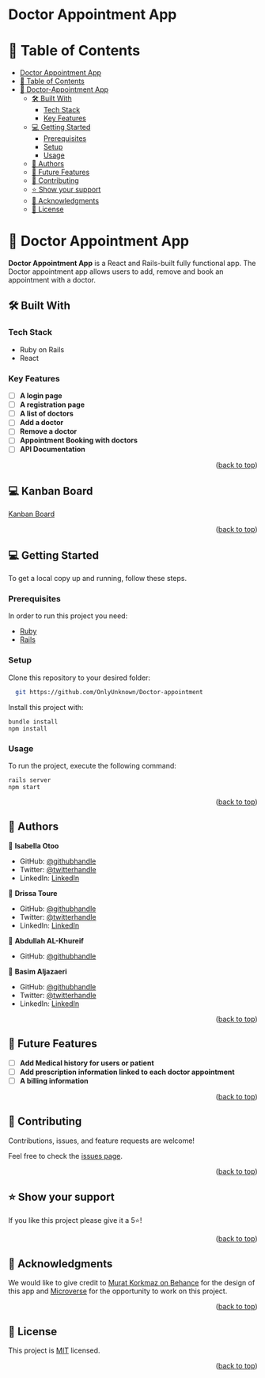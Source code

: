 # Doctor Appointment App

<a name="readme-top"></a>

<!-- TABLE OF CONTENTS -->

# 📗 Table of Contents

- [Doctor Appointment App](#doctor-appointment-app)
- [📗 Table of Contents](#-table-of-contents)
- [📖 Doctor-Appointment App ](#-doctor-appointment-app-)
  - [🛠️ Built With ](#-built-with-)
    - [Tech Stack ](#tech-stack-)
    - [Key Features ](#key-features-)
  - [💻 Getting Started ](#-getting-started-)
    - [Prerequisites](#prerequisites)
    - [Setup](#setup)
    - [Usage](#usage)
  - [👥 Authors ](#-authors-)
  - [🔭 Future Features ](#-future-features-)
  - [🤝 Contributing ](#-contributing-)
  - [⭐ Show your support ](#️-show-your-support-)
  - [🙏 Acknowledgments ](#-acknowledgments-)
  - [📝 License ](#-license-)

<!-- PROJECT DESCRIPTION -->

# 📖 Doctor Appointment App <a name="about-project"></a>

**Doctor Appointment App** is a React and Rails-built fully functional app. The Doctor appointment app allows users to add, remove and book an appointment with a doctor. 

## 🛠️ Built With <a name="built-with"></a>

### Tech Stack <a name="tech-stack"></a>

- Ruby on Rails
- React

<!-- Features -->

### Key Features <a name="key-features"></a>

- [ ] **A login page**
- [ ] **A registration page**
- [ ] **A list of doctors**
- [ ] **Add a doctor**
- [ ] **Remove a doctor**
- [ ] **Appointment Booking with doctors**
- [ ] **API Documentation**

<p align="right">(<a href="#readme-top">back to top</a>)</p>

## 💻 Kanban Board <a name="kanban board"></a>

<a href="https://github.com/users/OnlyUnknown/projects/12">Kanban Board</a>

<p align="right">(<a href="#readme-top">back to top</a>)</p>

<!-- GETTING STARTED -->

## 💻 Getting Started <a name="getting-started"></a>

To get a local copy up and running, follow these steps.

### Prerequisites

In order to run this project you need:

- [Ruby](https://www.ruby-lang.org/en/)
- [Rails](https://rubyonrails.org/)

### Setup

Clone this repository to your desired folder:

```sh
  git https://github.com/OnlyUnknown/Doctor-appointment
```

<!-- ### Install -->

Install this project with:
```
bundle install
npm install
```

### Usage

To run the project, execute the following command:
```
rails server
npm start
```

<p align="right">(<a href="#readme-top">back to top</a>)</p>

<!-- AUTHORS -->

## 👥 Authors <a name="authors"></a>

👤 **Isabella Otoo**

- GitHub: [@githubhandle](https://github.com/Bellagirl-maker)
- Twitter: [@twitterhandle](https://twitter.com/isabella_otoo)
- LinkedIn: [LinkedIn](https://www.linkedin.com/in/isabella-otoo)

👤 **Drissa Toure**

- GitHub: [@githubhandle](https://github.com/touredri)
- Twitter: [@twitterhandle](https://twitter.com/touredri)
- LinkedIn: [LinkedIn](https://www.linkedin.com/in/touredri/)

👤 **Abdullah AL-Khureif**

- GitHub: [@githubhandle](https://github.com/OnlyUnknown)

👤 **Basim Aljazaeri**

- GitHub: [@githubhandle](https://github.com/ShiroYaksha90)
- Twitter: [@twitterhandle](https://twitter.com/Basim_AlJazaeri)
- LinkedIn: [LinkedIn](https://www.linkedin.com/in/basimaljazaeri/)




<p align="right">(<a href="#readme-top">back to top</a>)</p>

<!-- FUTURE FEATURES -->

## 🔭 Future Features <a name="future-features"></a>

- [ ] **Add Medical history for users or patient**
- [ ] **Add prescription information linked to each doctor appointment**
- [ ] **A billing information**

<p align="right">(<a href="#readme-top">back to top</a>)</p>

<!-- CONTRIBUTING -->

## 🤝 Contributing <a name="contributing"></a>

Contributions, issues, and feature requests are welcome!

Feel free to check the [issues page](../../issues/).

<p align="right">(<a href="#readme-top">back to top</a>)</p>

<!-- SUPPORT -->

## ⭐ Show your support <a name="support"></a>

If you like this project please give it a 5⭐!

<p align="right">(<a href="#readme-top">back to top</a>)</p>

<!-- ACKNOWLEDGEMENTS -->

## 🙏 Acknowledgments <a name="acknowledgements"></a>
We would like to give credit to [ Murat Korkmaz on Behance](https://www.behance.net/muratk) for the design of this app and  [Microverse](https://bit.ly/MicroverseTN) for the opportunity to work on this project.

<p align="right">(<a href="#readme-top">back to top</a>)</p>

<!-- LICENSE -->

## 📝 License <a name="license"></a>

This project is [MIT](./LICENSE) licensed.

<p align="right">(<a href="#readme-top">back to top</a>)</p>
